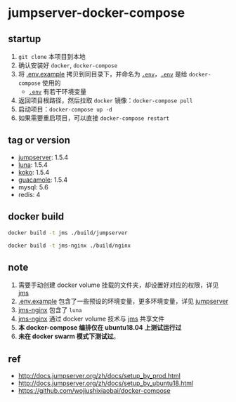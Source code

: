 # jumpserver-docker-compose

## startup

1. `git clone` 本项目到本地
2. 确认安装好 `docker`, `docker-compose`
3. 将 [.env.example](./.env.example) 拷贝到同目录下，并命名为 [`.env`](./.env)，[`.env`](./.env) 是给 `docker-compose` 使用的
    - [`.env`](./.env) 有若干环境变量
4. 返回项目根路径，然后拉取 `docker` 镜像：`docker-compose pull`
5. 启动项目：`docker-compose up -d`
6. 如果需要重启项目，可以直接 `docker-compose restart`

## tag or version

- [jumpserver](https://github.com/jumpserver/jumpserver/tree/1.5.4): 1.5.4
- [luna](https://github.com/jumpserver/luna/tree/1.5.4): 1.5.4
- [koko](https://github.com/jumpserver/koko/tree/1.5.4): 1.5.4
- [guacamole](https://github.com/jumpserver/docker-guacamole/tree/1.5.4): 1.5.4
- mysql: 5.6
- redis: 4

## docker build

```bash
docker build -t jms ./build/jumpserver

docker build -t jms-nginx ./build/nginx
```

## note

1. 需要手动创建 docker volume 挂载的文件夹，却设置好对应的权限，详见 [jms](build/jumpserver)
2. [.env.example](.env.example) 包含了一些预设的环境变量，更多环境变量，详见 [jumpserver](build/jumpserver)
3. [jms-nginx](build/nginx) 包含了 `luna`
4. [jms-nginx](build/nginx) 通过 docker volume 技术与 [jms](build/jumpserver) 共享文件
5. **本 docker-compose 编排仅在 ubuntu18.04 上测试运行过**
6. **未在 docker swarm 模式下测试过**。

## ref

- http://docs.jumpserver.org/zh/docs/setup_by_prod.html
- http://docs.jumpserver.org/zh/docs/setup_by_ubuntu18.html
- https://github.com/wojiushixiaobai/docker-compose
